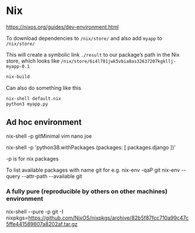 # Nix

https://nixos.org/guides/dev-environment.html


To download dependencies to `/nix/store/` and also add `myapp` to `/nix/store/`

This will create a symbolic link `./result` to our package’s path in the Nix store, which looks like `/nix/store/6i4l781jwk5vbia8as32637207kgkllj-myapp-0.1`

```bash
nix-build
```

Can also do something like this
```bash
nix-shell default.nix
python3 myapp.py
```

## Ad hoc environment

nix-shell -p gitMinimal vim nano joe

nix-shell -p 'python38.withPackages (packages: [ packages.django ])'

-p is for nix packages

To list available packages with name git for e.g.
nix-env -qaP git
nix-env --query --attr-path --available git

### A fully pure (reproducible by others on other machines) environment

nix-shell --pure -p git -I nixpkgs=https://github.com/NixOS/nixpkgs/archive/82b5f87fcc710a99c47c5ffe441589807a8202af.tar.gz